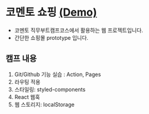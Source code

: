 # 코멘토 쇼핑 [(Demo)](https://congchu.github.io/comento-shop/)
- 코멘토 직무부트캠프코스에서 활용하는 웹 프로젝트입니다.
- 간단한 쇼핑몰 prototype 입니다.


## 캠프 내용
1. Git/Github 기능 실습 : Action, Pages
2. 라우팅 적용
3. 스타일링: styled-components
4. React 웹훅
5. 웹 스토리지: localStorage



